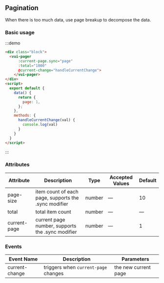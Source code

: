 

## Pagination

When there is too much data, use page breakup to decompose the data.

### Basic usage

:::demo 
```html
<div class="block">
  <vui-pager
      :current-page.sync="page"
      :total="1000"
      @current-change="handleCurrentChange">
    </vui-pager>
</div>
<script>
  export default {
    data() {
      return {
        page: 1,
      };
    },
    methods: {
      handleCurrentChange(val) {
        console.log(val)
      }
    }
  }
</script>

```
:::



### Attributes
| Attribute      | Description          | Type      | Accepted Values       | Default  |
|--------------------|----------------------------------------------------------|-------------------|-------------|--------|
| page-size | item count of each page, supports the .sync modifier | number | — | 10 |
| total | total item count | number | — | — |
| current-page | current page number, supports the .sync modifier | number | — | 1 |

### Events
| Event Name | Description | Parameters |
|---------|--------|---------|
| current-change | triggers when `current-page` changes | the new current page |

